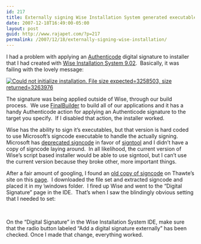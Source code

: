 ```yaml
---
id: 217
title: Externally signing Wise Installation System generated executables
date: 2007-12-18T16:49:00-05:00
layout: post
guid: http://www.rajapet.com/?p=217
permalink: /2007/12/18/externally-signing-wise-installation/
---
```

I had a problem with applying an [Authenticode](http://www.iss.net/security_center/advice/Countermeasures/Authentication/Authenticode/default.htm) digital signature to installer that I had created with [Wise Installation System 9.02](http://www.wise.com/Products/Installations.aspx).  Basically, it was failing with the lovely message:

<a href="https://i0.wp.com/1.bp.blogspot.com/_natoSxTaPFU/R2f8ya7uenI/AAAAAAAAACY/ACIjygQfb5k/s1600-h/ole0.png" target="_blank"><img alt="Could not initialize installation. File size expected=3258503, size returned=3263976" src="https://i2.wp.com/1.bp.blogspot.com/_natoSxTaPFU/R2f8ya7uenI/AAAAAAAAACY/ACIjygQfb5k/s400/ole0.png?w=680" border="0" data-recalc-dims="1" /></a> 

The signature was being applied outside of Wise, through our build process.  We use [FinalBuilder](http://www.finalbuilder.com/finalbuilder.aspx) to build all of our applications and it has a handy Authenticode action for applying an Authenticode signature to the target you specify.  If I disabled that action, the installer worked.

Wise has the ability to sign it&#8217;s executables, but that version is hard coded to use Microsoft&#8217;s signcode executable to handle the actually signing.  Microsoft has [deprecated signcode](http://support.microsoft.com/kb/196220) in favor of [signtool](http://msdn2.microsoft.com/en-us/library/aa387764.aspx "All about signtool.exe") and I didn&#8217;t have a copy of signcode laying around.  In all likelihood, the current version of Wise&#8217;s script based installer would be able to use signtool, but I can&#8217;t use the current version because they broke other, more important things.

After a fair amount of googling, I found an [old copy of signcode](http://https://www.thawte.com/dynamic/en/images/support/inetSDk5.zip) on Thawte&#8217;s site on this [page](https://www.thawte.com/ssl-digital-certificates/technical-support/code/msauth.html#sr).  I downloaded the file set and extracted signcode and placed it in my \windows folder.  I fired up Wise and went to the &#8220;Digital Signature&#8221; page in the IDE.  That&#8217;s when I saw the blindingly obvious setting that I needed to set:

[<img alt="" src="https://i0.wp.com/2.bp.blogspot.com/_natoSxTaPFU/R2f-zq7ueoI/AAAAAAAAACg/raZ85Wgenqg/s400/dialog.png?w=680" border="0" data-recalc-dims="1" />](https://i0.wp.com/2.bp.blogspot.com/_natoSxTaPFU/R2f-zq7ueoI/AAAAAAAAACg/raZ85Wgenqg/s1600-h/dialog.png)  

On the “Digital Signature” in the Wise Installation System IDE, make sure that the radio button labeled “Add a digital signature externally” has been checked. Once I made that change, everything worked.